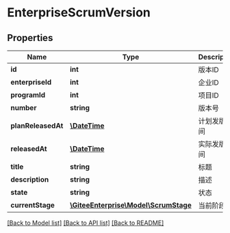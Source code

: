 # EnterpriseScrumVersion

## Properties
Name | Type | Description | Notes
------------ | ------------- | ------------- | -------------
**id** | **int** | 版本ID | [optional] 
**enterpriseId** | **int** | 企业ID | [optional] 
**programId** | **int** | 项目ID | [optional] 
**number** | **string** | 版本号 | [optional] 
**planReleasedAt** | [**\DateTime**](https://www.php.net/class.datetime) | 计划发版时间 | [optional] 
**releasedAt** | [**\DateTime**](https://www.php.net/class.datetime) | 实际发版时间 | [optional] 
**title** | **string** | 标题 | [optional] 
**description** | **string** | 描述 | [optional] 
**state** | **string** | 状态 | [optional] 
**currentStage** | [**\GiteeEnterprise\Model\ScrumStage**](ScrumStage.md) | 当前阶段 | [optional] 

[[Back to Model list]](../../README.md#documentation-for-models) [[Back to API list]](../../README.md#documentation-for-api-endpoints) [[Back to README]](../../README.md)


